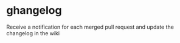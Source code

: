 ghangelog
=========

Receive a notification for each merged pull request and update the changelog in the wiki
